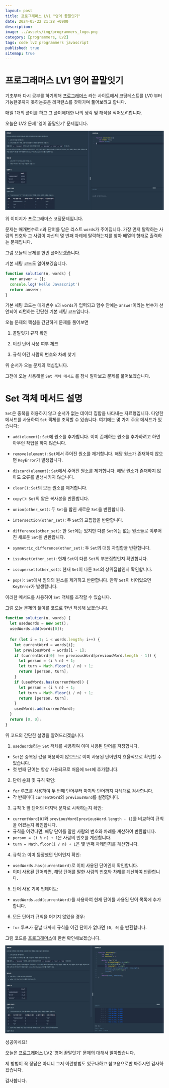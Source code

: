 ```yaml
---
layout: post
title: 프로그래머스 LV1 "영어 끝말잇기"
date: 2024-05-22 21:28 +0900
description: 
image: ../assets/img/programmers_logo.png
category: [programmers, Lv2]
tags: code lv2 programmers javascript
published: true
sitemap: true
---
```


# 프로그래머스 LV1 영어 끝말잇기

  기초부터 다시 공부를 하기위해 [프로그래머스](https://programmers.co.kr/) 라는 사이트에서
  코딩테스트를 LV0 부터 가능한곳까지 못하는곳은 레퍼런스를 찾아가며 풀어보려고 합니다.

  매일 1개의 풀이를 하고 그 풀이에대한 나의 생각 및 해석을 적어보려합니다.

  오늘은 LV2 문제 '영어 끝말잇기' 문제입니다.

  ![프로그래머스 이미지](/assets/img//post49_01.png)

  위 이미지가 프로그래머스 코딩문제입니다.
  
  문제는 매개변수로 `n`과 단어를 담은 리스트 `words`가 주어집니다. 가장 먼저 탈락하는 사람의 번호와 그 사람이 자신의 몇 번째 차례에 탈락하는지를 찾아 배열의 형태로 출력하는 문제입니다.

  그럼 오늘의 문제를 한번 풀어보겠습니다.

  기본 세팅 코드도 알아보겠습니다.

```javascript
function solution(n, words) {
  var answer = [];
  console.log('Hello Javascript')
  return answer;
}
```

기본 세팅 코드는 매개변수 `n`과 `words`가 입력되고 함수 안에는 `answer`이라는 변수가 선언되어 리턴하는 간단한 기본 세팅 코드입니다.

오늘 문제의 핵심을 간단하게 문제를 풀어보면

1. 끝말잇기 규칙 확인

2. 이전 단어 사용 여부 체크

3. 규칙 어긴 사람의 번호와 차례 찾기

위 순서가 오늘 문제의 핵심입니다.

그전에 오늘 사용해볼 `Set 객체 메서드` 를 잠시 알아보고 문제를 풀어보겠습니다.

# Set 객체 메서드 설명

`Set`은 중복을 허용하지 않고 순서가 없는 데이터 집합을 나타내는 자료형입니다. 다양한 메서드를 사용하여 `Set` 객체를 조작할 수 있습니다. 여기에는 몇 가지 주요 메서드가 있습니다:

- `add(element)`: `Set`에 원소를 추가합니다. 이미 존재하는 원소를 추가하려고 하면 아무런 작업을 하지 않습니다.

- `remove(element)`: `Set`에서 주어진 원소를 제거합니다. 해당 원소가 존재하지 않으면 `KeyError`가 발생합니다.

- `discard(element)`: `Set`에서 주어진 원소를 제거합니다. 해당 원소가 존재하지 않아도 오류를 발생시키지 않습니다.

- `clear()`: `Set`의 모든 원소를 제거합니다.

- `copy()`: `Set`의 얕은 복사본을 반환합니다.

- `union(other_set)`: 두 `Set`을 합친 새로운 `Set`을 반환합니다.

- `intersection(other_set)`: 두 `Set`의 교집합을 반환합니다.

- `difference(other_set)`: 한 `Set`에는 있지만 다른 `Set`에는 없는 원소들로 이루어진 새로운 `Set`을 반환합니다.

- `symmetric_difference(other_set)`: 두 `Set`의 대칭 차집합을 반환합니다.

- `issubset(other_set)`: 현재 `Set`이 다른 `Set`의 부분집합인지 확인합니다.

- `issuperset(other_set)`: 현재 `Set`이 다른 `Set`의 상위집합인지 확인합니다.

- `pop()`: `Set`에서 임의의 원소를 제거하고 반환합니다. 만약 `Set`이 비어있으면 `KeyError`가 발생합니다.

이러한 메서드를 사용하여 `Set` 객체를 조작할 수 있습니다.

그럼 오늘 문제의 풀이를 코드로 한번 작성해 보겠습니다.

```javascript
function solution(n, words) {
  let usedWords = new Set();
  usedWords.add(words[0]);

  for (let i = 1; i < words.length; i++) {
    let currentWord = words[i];
    let previousWord = words[i - 1];
    if (currentWord[0] !== previousWord[previousWord.length - 1]) {
      let person = (i % n) + 1;
      let turn = Math.floor(i / n) + 1;
      return [person, turn];
    }
    if (usedWords.has(currentWord)) {
      let person = (i % n) + 1;
      let turn = Math.floor(i / n) + 1;
      return [person, turn];
    }
    usedWords.add(currentWord);
  }
  return [0, 0];
}
```
위 코드의 간단한 설명을 알려드리겠습니다.

1. `usedWords`라는 `Set` 객체를 사용하여 이미 사용된 단어를 저장합니다.
- `Set`은 중복된 값을 허용하지 않으므로 이미 사용된 단어인지 효율적으로 확인할 수 있습니다.
- 첫 번째 단어는 항상 사용되므로 처음에 `Set`에 추가합니다.

2. 단어 순회 및 규칙 확인:
- `for` 루프를 사용하여 두 번째 단어부터 마지막 단어까지 차례대로 검사합니다.
- 각 반복마다 `currentWord`와 `previousWord`를 설정합니다.

3. 규칙 1: 앞 단어의 마지막 문자로 시작하는지 확인:
- `currentWord[0]`와 `previousWord[previousWord.length - 1]`를 비교하여 규칙을 어겼는지 확인합니다.
- 규칙을 어겼다면, 해당 단어를 말한 사람의 번호와 차례를 계산하여 반환합니다.
- `person = (i % n) + 1`은 사람의 번호를 계산합니다.
- `turn = Math.floor(i / n) + 1`은 몇 번째 차례인지를 계산합니다.

4. 규칙 2: 이미 등장했던 단어인지 확인:
- `usedWords.has(currentWord)`로 이미 사용된 단어인지 확인합니다.
- 이미 사용된 단어라면, 해당 단어를 말한 사람의 번호와 차례를 계산하여 반환합니다.

5. 단어 사용 기록 업데이트:
- `usedWords.add(currentWord)`를 사용하여 현재 단어를 사용된 단어 목록에 추가합니다.

6. 모든 단어가 규칙을 어기지 않았을 경우:
- `for` 루프가 끝날 때까지 규칙을 어긴 단어가 없다면 `[0, 0]`을 반환합니다.

그럼 코드를 [프로그래머스](https://programmers.co.kr/)에 한번 확인해보겠습니다.


![프로그래머스 이미지](/assets/img//post49_02.png)

성공이네요!

오늘은 [프로그래머스](https://programmers.co.kr/) LV2 '영어 끝말잇기' 문제의 대해서 알아봤습니다.

제 방법이 꼭 정답은 아니니 그저 이런방법도 있구나하고 참고용으로만 봐주시면 감사하겠습니다.

감사합니다.